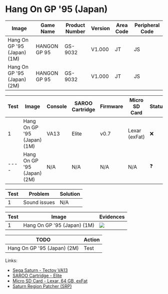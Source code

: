 # Hang On GP '95 (Japan)

| Image                       | Game Name    | Product Number | Version | Area Code | Peripheral Code |
| --------------------------- | ------------ | -------------- | ------- | --------- | --------------- |
| Hang On GP '95 (Japan) (1M) | HANGON GP 95 | GS-9032        | V1.000  | JT        | JS              |
| Hang On GP '95 (Japan) (2M) | HANGON GP 95 | GS-9032        | V1.000  | JT        | JS              |

| Test | Image                       | Console | SAROO Cartridge | Firmware | Micro SD Card | Status     | Time Played |
| ---- | --------------------------- | ------- | --------------- | -------- | ------------- | ---------- | ----------- |
| 1    | Hang On GP '95 (Japan) (1M) | VA13    | Elite           | v0.7     | Lexar (exFat) | :x:        | 23 minutes  |
| ---- | Hang On GP '95 (Japan) (2M) | N/A     | N/A             | N/A      | N/A           | :question: | N/A         |

| Test | Problem      | Solution |
| ---- | ------------ | -------- |
| 1    | Sound issues | N/A      |

| Test | Image                       | Evidences                                                                                        |
| ---- | --------------------------- | ------------------------------------------------------------------------------------------------ |
| 1    | Hang On GP '95 (Japan) (1M) | [![](https://img.youtube.com/vi/bHK4l0Lux-w/0.jpg)](https://www.youtube.com/watch?v=bHK4l0Lux-w) |

| TODO                        | Action |
| --------------------------- | ------ |
| Hang On GP '95 (Japan) (2M) | Test   |

Links:

- [Sega Saturn - Tectoy VA13](../../../../Info/Consoles/VA13/README.md)
- [SAROO Cartridge - Elite](../../../../Info/Cartridges/RetroGameParadiseStore/1.32F/README.md)
- [Micro SD Card - Lexar, 64 GB, exFat](../../../../Info/SdCards/Lexar/64GB/exfat/README.md)
- [Saturn Region Patcher (SRP)](https://segaxtreme.net/resources/saturn-region-patcher.81/download)
